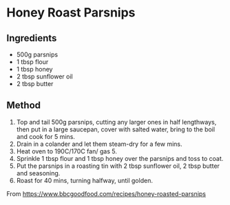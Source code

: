 # Honey Roast Parsnips

## Ingredients

* 500g parsnips
* 1 tbsp flour
* 1 tbsp honey
* 2 tbsp sunflower oil
* 2 tbsp butter

## Method

1. Top and tail 500g parsnips, cutting any larger ones in half lengthways, then put in a large saucepan, cover with salted water, bring to the boil and cook for 5 mins.
2. Drain in a colander and let them steam-dry for a few mins.
3. Heat oven to 190C/170C fan/ gas 5.
4. Sprinkle 1 tbsp flour and 1 tbsp honey over the parsnips and toss to coat.
5. Put the parsnips in a roasting tin with 2 tbsp sunflower oil, 2 tbsp butter and seasoning.
6. Roast for 40 mins, turning halfway, until golden.

From https://www.bbcgoodfood.com/recipes/honey-roasted-parsnips
